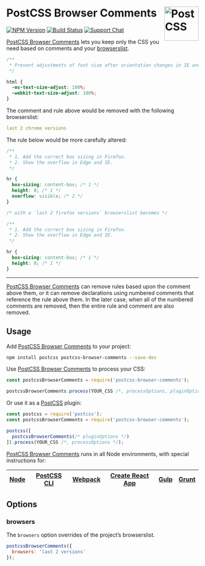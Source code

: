 # PostCSS Browser Comments [<img src="https://postcss.github.io/postcss/logo.svg" alt="PostCSS" width="90" height="90" align="right">][postcss]

[![NPM Version][npm-img]][npm-url]
[![Build Status][cli-img]][cli-url]
[![Support Chat][git-img]][git-url]

[PostCSS Browser Comments] lets you keep only the CSS you need based on
comments and your [browserslist].

```css
/**
 * Prevent adjustments of font size after orientation changes in IE and iOS.
 */

html {
  -ms-text-size-adjust: 100%;
  -webkit-text-size-adjust: 100%;
}
```

The comment and rule above would be removed with the following browserslist:

```yml
last 2 chrome versions
```

The rule below would be more carefully altered:

```css
/**
 * 1. Add the correct box sizing in Firefox.
 * 2. Show the overflow in Edge and IE.
 */

hr {
  box-sizing: content-box; /* 1 */
  height: 0; /* 1 */
  overflow: visible; /* 2 */
}

/* with a `last 2 firefox versions` browserslist becomes */

/**
 * 1. Add the correct box sizing in Firefox.
 * 2. Show the overflow in Edge and IE.
 */

hr {
  box-sizing: content-box; /* 1 */
  height: 0; /* 1 */
}
```

---

[PostCSS Browser Comments] can remove rules based upon the comment above them,
or it can remove declarations using numbered comments that reference the rule
above them. In the later case, when all of the numbered comments are removed,
then the entire rule and comment are also removed.

## Usage

Add [PostCSS Browser Comments] to your project:

```bash
npm install postcss postcss-browser-comments --save-dev
```

Use [PostCSS Browser Comments] to process your CSS:

```js
const postcssBrowserComments = require('postcss-browser-comments');

postcssBrowserComments.process(YOUR_CSS /*, processOptions, pluginOptions */);
```

Or use it as a [PostCSS] plugin:

```js
const postcss = require('postcss');
const postcssBrowserComments = require('postcss-browser-comments');

postcss([
  postcssBrowserComments(/* pluginOptions */)
]).process(YOUR_CSS /*, processOptions */);
```

[PostCSS Browser Comments] runs in all Node environments, with special instructions for:

| [Node](INSTALL.md#node) | [PostCSS CLI](INSTALL.md#postcss-cli) | [Webpack](INSTALL.md#webpack) | [Create React App](INSTALL.md#create-react-app) | [Gulp](INSTALL.md#gulp) | [Grunt](INSTALL.md#grunt) |
| --- | --- | --- | --- | --- | --- |

## Options

### browsers

The `browsers` option overrides of the project’s browserslist.

```js
postcssBrowserComments({
  browsers: 'last 2 versions'
});
```

[cli-img]: https://img.shields.io/travis/csstools/postcss-browser-comments/main.svg
[cli-url]: https://travis-ci.org/csstools/postcss-browser-comments
[git-img]: https://img.shields.io/badge/support-chat-blue.svg
[git-url]: https://gitter.im/postcss/postcss
[npm-img]: https://img.shields.io/npm/v/postcss-browser-comments.svg
[npm-url]: https://www.npmjs.com/package/postcss-browser-comments

[browserslist]: https://github.com/browserslist/browserslist
[PostCSS]: https://github.com/postcss/postcss
[PostCSS Browser Comments]: https://github.com/csstools/postcss-browser-comments
